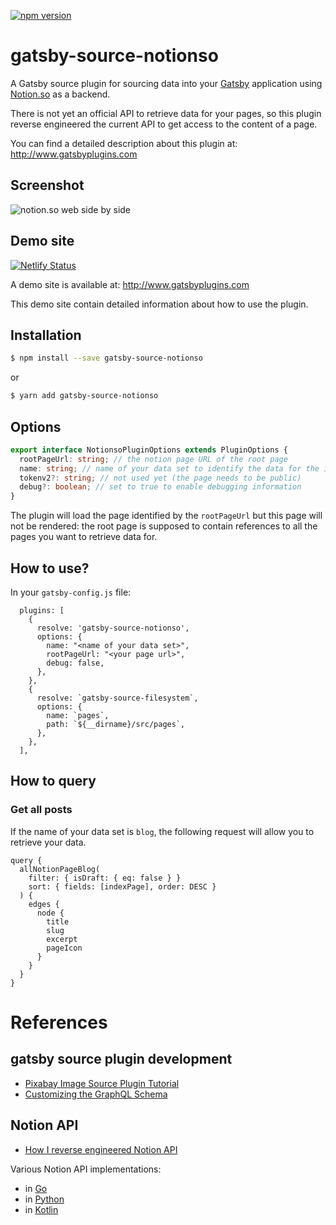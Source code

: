 [![npm version](https://badge.fury.io/js/gatsby-source-notionso.svg)](https://badge.fury.io/js/gatsby-source-notionso)

# gatsby-source-notionso

A Gatsby source plugin for sourcing data into your [Gatsby](https://www.gatsbyjs.org/) application using [Notion.so](https://www.notion.so) as a backend.

There is not yet an official API to retrieve data for your pages, so this plugin reverse engineered the current API to get access to the content of a page.

You can find a detailed description about this plugin at: http://www.gatsbyplugins.com

## Screenshot

![notion.so web side by side](https://github.com/pcarion/gatsby-source-notionso/raw/master/images/notionso-web-sidebyside.png)

## Demo site

[![Netlify Status](https://api.netlify.com/api/v1/badges/dfab5a71-603a-4065-88fd-cf5a24194bc6/deploy-status)](https://app.netlify.com/sites/gatsbyplugins/deploys)

A demo site is available at: http://www.gatsbyplugins.com

This demo site contain detailed information about how to use the plugin.

## Installation
```sh
$ npm install --save gatsby-source-notionso
```

or

```sh
$ yarn add gatsby-source-notionso
```

## Options
```ts
export interface NotionsoPluginOptions extends PluginOptions {
  rootPageUrl: string; // the notion page URL of the root page
  name: string; // name of your data set to identify the data for the instance of this plugin
  tokenv2?: string; // not used yet (the page needs to be public)
  debug?: boolean; // set to true to enable debugging information
}
```

The plugin will load the page identified by the `rootPageUrl` but this page will not be rendered: the root page is supposed to contain
references to all the pages you want to retrieve data for.

## How to use?

In your `gatsby-config.js` file:

```
  plugins: [
    {
      resolve: 'gatsby-source-notionso',
      options: {
        name: "<name of your data set>",
        rootPageUrl: "<your page url>",
        debug: false,
      },
    },
    {
      resolve: `gatsby-source-filesystem`,
      options: {
        name: `pages`,
        path: `${__dirname}/src/pages`,
      },
    },
  ],

```

## How to query

### Get all posts

If the name of your data set is `blog`, the following request will allow you to retrieve your data.

```
query {
  allNotionPageBlog(
    filter: { isDraft: { eq: false } }
    sort: { fields: [indexPage], order: DESC }
  ) {
    edges {
      node {
        title
        slug
        excerpt
        pageIcon
      }
    }
  }
}
```

# References

## gatsby source plugin development

* [Pixabay Image Source Plugin Tutorial](https://www.gatsbyjs.org/docs/pixabay-source-plugin-tutorial/)
* [Customizing the GraphQL Schema](https://www.gatsbyjs.org/docs/schema-customization)

## Notion API

* [How I reverse engineered Notion API](https://blog.kowalczyk.info/article/88aee8f43620471aa9dbcad28368174c/how-i-reverse-engineered-notion-api.html)

Various Notion API implementations:
 * in [Go](https://github.com/kjk/notionapi)
 * in [Python](https://github.com/jamalex/notion-py)
 * in [Kotlin](https://github.com/petersamokhin/knotion-api)

